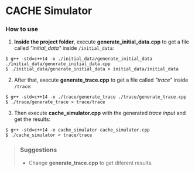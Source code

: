 # CACHE Simulator

### How to use

1. **Inside the project folder**, execute **generate_initial_data.cpp** 
to get a file called *"initial_data"* inside `/initial_data`:
```
$ g++ -std=c++14 -o ./initial_data/generate_initial_data ./initial_data/generate_initial_data.cpp
$ ./initial_data/generate_initial_data > initial_data/initial_data
```
2. After that, execute  **generate_trace.cpp** to get a file called *"trace"* inside `/trace`:
```
$ g++ -std=c++14 -o ./trace/generate_trace ./trace/generate_trace.cpp
$ ./trace/generate_trace > trace/trace
```
3. Then execute **cache_simulator.cpp** with the generated *trace input* and get the results:
```
$ g++ -std=c++14 -o cache_simulator cache_simulator.cpp
$ ./cache_simulator < trace/trace
```

> ### Suggestions
> * Change **generate_trace.cpp** to get diferent results.
